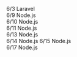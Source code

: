 6/3 Laravel  
6/9 Node.js  
6/10 Node.js  
6/11 Node.js  
6/13 Node.js  
6/14 Node.js
6/15 Node.js  
6/17 Node.js
